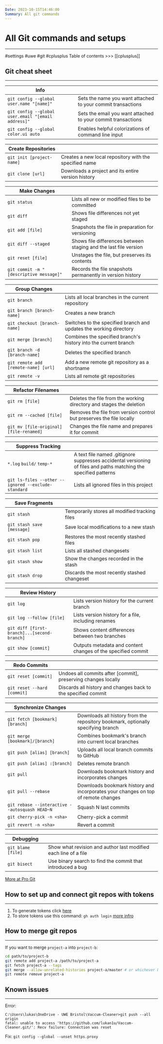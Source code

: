 ```yaml
---
Date: 2023-10-15T14:46:00
Summary: All git commands
---
```

# All Git commands and setups
---
#settings #uwe #git #cplusplus 
Table of contents >>> [[cplusplus]]

## Git cheat sheet
---

|Info   |   |
|---|---|
|`git config --global user.name "[name]"`|Sets the name you want attached to your commit transactions|
|`git config --global user.email "[email address]"`|Sets the email you want attached to your commit transactions|
|`git config --global color.ui auto`|Enables helpful colorizations of command line input|

| Create Repositories       |                                                        |
| ------------------------- | ------------------------------------------------------ |
| `git init [project-name]` | Creates a new local repository with the specified name |
| `git clone [url]`         | Downloads a project and its entire version history     |

|Make Changes   |   |
|---|---|
|`git status`|Lists all new or modified files to be committed|
|`git diff`|Shows file differences not yet staged|
|`git add [file]`|Snapshots the file in preparation for versioning|
|`git diff --staged`|Shows file differences between staging and the last file version|
|`git reset [file]`|Unstages the file, but preserves its contents|
|`git commit -m "[descriptive message]"`|Records the file snapshots permanently in version history|

|Group Changes   |   |
|---|---|
|`git branch`|Lists all local branches in the current repository|
|`git branch [branch-name]`|Creates a new branch|
|`git checkout [branch-name]`|Switches to the specified branch and updates the working directory|
|`git merge [branch]`|Combines the specified branch's history into the current branch|
|`git branch -d [branch-name]`|Deletes the specified branch|
|`git remote add [remote-name] [url]`|Add a new remote git repository as a shortname|
|`git remote -v`|Lists all remote git repositories|

|Refactor Filenames   |   |
|---|---|
|`git rm [file]`|Deletes the file from the working directory and stages the deletion|
|`git rm --cached [file]`|Removes the file from version control but preserves the file locally|
|`git mv [file-original] [file-renamed]`|Changes the file name and prepares it for commit|

|Suppress Tracking   |   |
|---|---|
|`*.log` `build/` `temp-*`|A text file named .gitignore suppresses accidental versioning of files and paths matching the specified patterns|
|`git ls-files --other --ignored --exclude-standard`|Lists all ignored files in this project|

|Save Fragments   |   |
|---|---|
|`git stash`|Temporarily stores all modified tracking files|
|`git stash save [message]`|Save local modifications to a new stash|
|`git stash pop`|Restores the most recently stashed files|
|`git stash list`|Lists all stashed changesets|
|`git stash show`|Show the changes recorded in the stash|
|`git stash drop`|Discards the most recently stashed changeset|

| Review History  |   |
|---|---|
|`git log`|Lists version history for the current branch|
|`git log --follow [file]`|Lists version history for a file, including renames|
|`git diff [first-branch]...[second-branch]`|Shows content differences between two branches|
|`git show [commit]`|Outputs metadata and content changes of the specified commit|

| Redo Commits  |   |
|---|---|
|`git reset [commit]`|Undoes all commits after [commit], preserving changes locally|
|`git reset --hard [commit]`|Discards all history and changes back to the specified commit|

|Synchronize Changes   |   |
|---|---|
|`git fetch [bookmark] [branch]`|Downloads all history from the repository bookmark, optionally specifying branch|
|`git merge [bookmark]/[branch]`|Combines bookmark's branch into current local branches|
|`git push [alias] [branch]`|Uploads all local branch commits to GitHub|
|`git push [alias] :[branch]`|Deletes remote branch|
|`git pull`|Downloads bookmark history and incorporates changes|
|`git pull --rebase`|Downloads bookmark history and incorporates your changes on top of remote changes|
|`git rebase --interactive --autosquash HEAD~N`|Squash N last commits|
|`git cherry-pick -n <sha>`|Cherry-pick a commit|
|`git revert -n <sha>`|Revert a commit|

|Debugging   |   |
|---|---|
|`git blame [file]`|Show what revision and author last modified each line of a file|
|`git bisect`|Use binary search to find the commit that introduced a bug|

[More at Pro Git](https://git-scm.com/book/en/v2/Getting-Started-Git-Basics)
## How to set up and connect git repos with tokens
---
1. To generate tokens click [here](https://www.youtube.com/watch?v=ytSoabxSQ6E)
2. To store tokens use this command: `gh auth login` [more infro](https://docs.github.com/en/get-started/getting-started-with-git/caching-your-github-credentials-in-git)

## How to merge git repos
---
If you want to merge `project-a` into `project-b`:
```bash
cd path/to/project-b
git remote add project-a /path/to/project-a
git fetch project-a --tags
git merge --allow-unrelated-histories project-a/master # or whichever branch you want to merge
git remote remove project-a
```

## Known issues
---
Error:
```ERROR
C:\Users\lukas\OneDrive - UWE Bristol\Vaccum-Cleaner>git push --all origin
fatal: unable to access 'https://github.com/lukan1u/Vaccum-Cleaner.git/': Recv failure: Connection was reset
```
Fix:
`git config --global --unset https.proxy`

